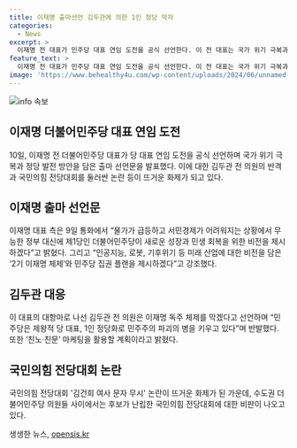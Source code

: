 ```yaml
---
title: 이재명 출마선언 김두관에 의한 1인 정당 막자
categories:
  - News
excerpt: >
  이재명 전 대표가 민주당 대표 연임 도전을 공식 선언한다. 이 전 대표는 국가 위기 극복과 정당 발전 방안을 담은 8·18 전당대회 출마 선언문을 발표했다. 또한, 김두관 전 의원이 이 대표에 맞서 당 대표 경선 출마를 선언하며 이재명 독주 체제를 막겠다고 밝혔다. 그리고 국민의힘 전당대회 김건희 여사 문자 무시 논란도 이 전 대표 측에 호재로 작용하고 있다.
feature_text: >
  이재명 전 대표가 민주당 대표 연임 도전을 공식 선언한다. 이 전 대표는 국가 위기 극복과 정당 발전 방안을 담은 8·18 전당대회 출마 선언문을 발표했다. 또한, 김두관 전 의원이 이 대표에 맞서 당 대표 경선 출마를 선언하며 이재명 독주 체제를 막겠다고 밝혔다. 그리고 국민의힘 전당대회 김건희 여사 문자 무시 논란도 이 전 대표 측에 호재로 작용하고 있다.
image: 'https://www.behealthy4u.com/wp-content/uploads/2024/06/unnamed-file.png'
---
```


<p><img src="https://www.behealthy4u.com/wp-content/uploads/2024/06/unnamed-file.png" alt="info 속보" /></p>

<h2 data-ke-size="size26">이재명 더불어민주당 대표 연임 도전</h2>

<p data-ke-size="size16">10일, 이재명 전 더불어민주당 대표가 당 대표 연임 도전을 공식 선언하며 국가 위기 극복과 정당 발전 방안을 담은 출마 선언문을 발표했다. 이에 대한 김두관 전 의원의 반격과 국민의힘 전당대회를 둘러싼 논란 등이 뜨거운 화제가 되고 있다.</p>

<h2 data-ke-size="size24">이재명 출마 선언문</h2>

<p data-ke-size="size16">이재명 대표 측은 9일 통화에서 “물가가 급등하고 서민경제가 어려워지는 상황에서 무능한 정부 대신에 제1당인 더불어민주당이 새로운 성장과 민생 회복을 위한 비전을 제시하겠다”고 밝혔다. 그리고 “인공지능, 로봇, 기후위기 등 미래 산업에 대한 비전을 담은 ‘2기 이재명 체제’와 민주당 집권 플랜을 제시하겠다”고 강조했다.</p>

<h2 data-ke-size="size24">김두관 대응</h2>

<p data-ke-size="size16">이 대표의 대항마로 나선 김두관 전 의원은 이재명 독주 체제를 막겠다고 선언하며 “민주당은 제왕적 당 대표, 1인 정당화로 민주주의 파괴의 병을 키우고 있다”며 반발했다. 또한 ‘친노·친문’ 마케팅을 활용할 계획이라고 밝혔다.</p>

<h2 data-ke-size="size24">국민의힘 전당대회 논란</h2>

<p data-ke-size="size16">국민의힘 전당대회 '김건희 여사 문자 무시' 논란이 뜨거운 화제가 된 가운데, 수도권 더불어민주당 의원들 사이에서는 후보가 난립한 국민의힘 전당대회에 대한 비판이 나오고 있다. </p>
생생한 뉴스, <a href="https://opensis.kr" rel="dofollow">opensis.kr</a>


